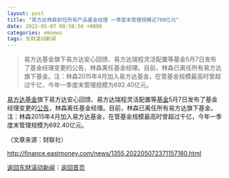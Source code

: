 ```yaml
---
layout: post
title: "易方达林森卸任所有产品基金经理 一季度末管理规模近700亿元"
date: 2022-05-07 08:58:56 +0800
categories: emnews
tags: 东财滚动新闻
---
```

> 易方达基金旗下易方达安心回馈、易方达瑞程灵活配置等基金5月7日发布了基金经理变更的公告，林森离任基金经理。目前，林森已离任所有易方达旗下基金。注：林森2015年4月加入易方达基金，在管基金规模最高时曾超过千亿，今年一季度末管理规模为692.40亿元。

<p><span id="Info.3206"><a href="http://fund.eastmoney.com/company/80000229.html" class="infokey">易方达基金</a></span>旗下易方达安心回馈、易方达瑞程灵活配置等<span id="Info.3293"><a href="http://data.eastmoney.com/zlsj/" class="infokey">基金</a></span>5月7日发布了基金经理变更的<span id="Info.3332"><a href="http://data.eastmoney.com/notices/" class="infokey">公告</a></span>，林森离任基金经理。目前，林森已离任所有易方达旗下基金。注：林森2015年4月加入易方达基金，在管基金规模最高时曾超过千亿，今年一季度末管理规模为692.40亿元。</p><p class="em_media">（文章来源：财联社）</p>

<http://finance.eastmoney.com/news/1355,202205072371157180.html>

[返回东财滚动新闻](//finews.withounder.com/emnews/)｜[返回首页](//finews.withounder.com/)
